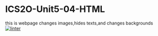 # ICS2O-Unit5-04-HTML
this is webpage changes images,hides texts,and changes backgrounds
[![linter](https://github.com/Hafsa-Woyessa/ICS2O-Unit5-04-HTML/workflows/linter/badge.svg)](https://github.com/marketplace/actions/super-linter)
